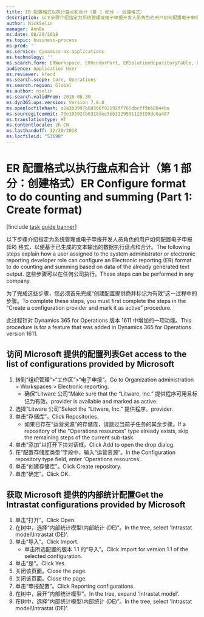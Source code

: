 ```yaml
---
title: ER 配置格式以执行盘点和合计（第 1 部分 - 创建格式）
description: 以下步骤介绍指定为系统管理或电子申报开发人员角色的用户如何配置电子申报 (ER) 格式，以便基于已生成的文本输出的数据执行盘点和合计。
author: NickSelin
manager: AnnBe
ms.date: 08/29/2018
ms.topic: business-process
ms.prod: ''
ms.service: dynamics-ax-applications
ms.technology: ''
ms.search.form: ERWorkspace, ERVendorPart, ERSolutionRepositoryTable, ERSolutionRepositoryCreateDropDialog, ERSolutionImport,  ERSolutionTable
audience: Application User
ms.reviewer: kfend
ms.search.scope: Core, Operations
ms.search.region: Global
ms.author: nselin
ms.search.validFrom: 2016-06-30
ms.dyn365.ops.version: Version 7.0.0
ms.openlocfilehash: a2a3b3997b8d366f92192ff765dbcff9b68844ba
ms.sourcegitcommit: 73e10192fb6318dee5bb1129591120199de6a487
ms.translationtype: HT
ms.contentlocale: zh-CN
ms.lasthandoff: 12/20/2018
ms.locfileid: "53698"
---
```

# <a name="er-configure-format-to-do-counting-and-summing-part-1-create-format"></a><span data-ttu-id="ef6dc-103">ER 配置格式以执行盘点和合计（第 1 部分：创建格式）</span><span class="sxs-lookup"><span data-stu-id="ef6dc-103">ER Configure format to do counting and summing (Part 1: Create format)</span></span>

[!include [task guide banner](../../includes/task-guide-banner.md)]

<span data-ttu-id="ef6dc-104">以下步骤介绍指定为系统管理或电子申报开发人员角色的用户如何配置电子申报 (ER) 格式，以便基于已生成的文本输出的数据执行盘点和合计。</span><span class="sxs-lookup"><span data-stu-id="ef6dc-104">The following steps explain how a user assigned to the system administrator or electronic reporting developer role can configure an Electronic reporting (ER) format to do counting and summing based on data of the already generated text output.</span></span> <span data-ttu-id="ef6dc-105">这些步骤可以在任何公司执行。</span><span class="sxs-lookup"><span data-stu-id="ef6dc-105">These steps can be performed in any company.</span></span>

<span data-ttu-id="ef6dc-106">为了完成这些步骤，您必须首先完成“创建配置提供商并标记为有效”这一过程中的步骤。</span><span class="sxs-lookup"><span data-stu-id="ef6dc-106">To complete these steps, you must first complete the steps in the “Create a configuration provider and mark it as active” procedure.</span></span>

<span data-ttu-id="ef6dc-107">此过程针对 Dynamics 365 for Operations 版本 1611 中增加的一项功能。</span><span class="sxs-lookup"><span data-stu-id="ef6dc-107">This procedure is for a feature that was added in Dynamics 365 for Operations version 1611.</span></span>


## <a name="get-access-to-the-list-of-configurations-provided-by-microsoft"></a><span data-ttu-id="ef6dc-108">访问 Microsoft 提供的配置列表</span><span class="sxs-lookup"><span data-stu-id="ef6dc-108">Get access to the list of configurations provided by Microsoft</span></span>
1. <span data-ttu-id="ef6dc-109">转到“组织管理”>“工作区”>“电子申报”。</span><span class="sxs-lookup"><span data-stu-id="ef6dc-109">Go to Organization administration > Workspaces > Electronic reporting.</span></span>
    * <span data-ttu-id="ef6dc-110">确保“Litware 公司”</span><span class="sxs-lookup"><span data-stu-id="ef6dc-110">Make sure that the “Litware, Inc.”</span></span> <span data-ttu-id="ef6dc-111">提供程序可用且标记为有效。</span><span class="sxs-lookup"><span data-stu-id="ef6dc-111">provider is available and marked as active.</span></span>  
2. <span data-ttu-id="ef6dc-112">选择“Litware 公司”</span><span class="sxs-lookup"><span data-stu-id="ef6dc-112">Select the “Litware, Inc.”</span></span> <span data-ttu-id="ef6dc-113">提供程序。</span><span class="sxs-lookup"><span data-stu-id="ef6dc-113">provider.</span></span>
3. <span data-ttu-id="ef6dc-114">单击“存储库”。</span><span class="sxs-lookup"><span data-stu-id="ef6dc-114">Click Repositories.</span></span>
    * <span data-ttu-id="ef6dc-115">如果已存在“运营资源”的存储库，请跳过当前子任务的其余步骤。</span><span class="sxs-lookup"><span data-stu-id="ef6dc-115">If a repository of the "Operations resources" type already exists, skip the remaining steps of the current sub-task.</span></span>  
4. <span data-ttu-id="ef6dc-116">单击“添加”以打开下拉对话框。</span><span class="sxs-lookup"><span data-stu-id="ef6dc-116">Click Add to open the drop dialog.</span></span>
5. <span data-ttu-id="ef6dc-117">在“配置存储库类型”字段中，输入“运营资源”。</span><span class="sxs-lookup"><span data-stu-id="ef6dc-117">In the Configuration repository type field, enter 'Operations resources'.</span></span>
6. <span data-ttu-id="ef6dc-118">单击“创建存储库”。</span><span class="sxs-lookup"><span data-stu-id="ef6dc-118">Click Create repository.</span></span>
7. <span data-ttu-id="ef6dc-119">单击“确定”。</span><span class="sxs-lookup"><span data-stu-id="ef6dc-119">Click OK.</span></span>

## <a name="get-the-intrastat-configurations-provided-by-microsoft"></a><span data-ttu-id="ef6dc-120">获取 Microsoft 提供的内部统计配置</span><span class="sxs-lookup"><span data-stu-id="ef6dc-120">Get the Intrastat configurations provided by Microsoft</span></span>
1. <span data-ttu-id="ef6dc-121">单击“打开”。</span><span class="sxs-lookup"><span data-stu-id="ef6dc-121">Click Open.</span></span>
2. <span data-ttu-id="ef6dc-122">在树中，选择“内部统计模型\内部统计 (DE)”。</span><span class="sxs-lookup"><span data-stu-id="ef6dc-122">In the tree, select 'Intrastat model\Intrastat (DE)'.</span></span>
3. <span data-ttu-id="ef6dc-123">单击“导入”。</span><span class="sxs-lookup"><span data-stu-id="ef6dc-123">Click Import.</span></span>
    * <span data-ttu-id="ef6dc-124">单击所选配置的版本 1.1 的“导入”。</span><span class="sxs-lookup"><span data-stu-id="ef6dc-124">Click Import for version 1.1 of the selected configuration.</span></span>  
4. <span data-ttu-id="ef6dc-125">单击“是”。</span><span class="sxs-lookup"><span data-stu-id="ef6dc-125">Click Yes.</span></span>
5. <span data-ttu-id="ef6dc-126">关闭该页面。</span><span class="sxs-lookup"><span data-stu-id="ef6dc-126">Close the page.</span></span>
6. <span data-ttu-id="ef6dc-127">关闭该页面。</span><span class="sxs-lookup"><span data-stu-id="ef6dc-127">Close the page.</span></span>
7. <span data-ttu-id="ef6dc-128">单击“申报配置”。</span><span class="sxs-lookup"><span data-stu-id="ef6dc-128">Click Reporting configurations.</span></span>
8. <span data-ttu-id="ef6dc-129">在树中，展开“内部统计模型”。</span><span class="sxs-lookup"><span data-stu-id="ef6dc-129">In the tree, expand 'Intrastat model'.</span></span>
9. <span data-ttu-id="ef6dc-130">在树中，选择“内部统计模型\内部统计 (DE)”。</span><span class="sxs-lookup"><span data-stu-id="ef6dc-130">In the tree, select 'Intrastat model\Intrastat (DE)'.</span></span>

